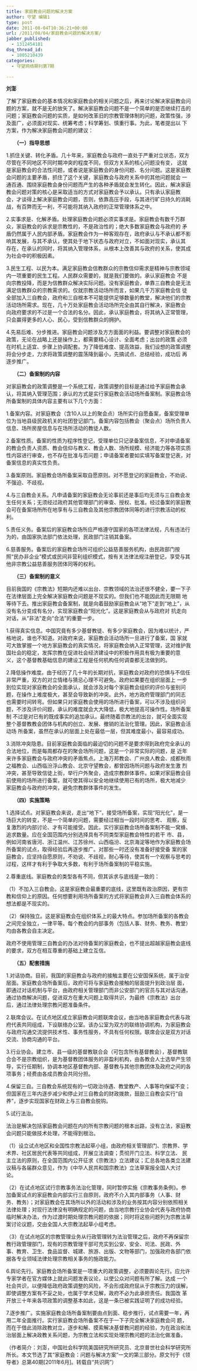 ```yaml
---
title: 家庭教会问题的解决方案
author: 守望 编辑1
type: post
date: 2011-08-04T10:36:21+00:00
url: /2011/08/04/家庭教会问题的解决方案/
jabber_published:
  - 1312454181
dsq_thread_id:
  - 1805210439
categories:
  - 守望网络期刊第7期

---
```

<p align="left">
  <strong>刘澎</strong>
</p>

<p align="left">
  了解了家庭教会的基本情况和家庭教会的相关问题之后，再来讨论解决家庭教会问题的方案，就不是无的放矢了。解决家庭教会问题不是一个简单的是否继续打击的问题；家庭教会问题的实质，是如何改革旧的宗教管理体制的问题，政策性强，涉及面广，必须面对现实、统筹考虑；科学筹划、慎重行事。为此，笔者提出以 下方案，作为解决家庭教会问题的建议：
</p>

<p align="left">
  <strong>　　（一）指导思想</strong>
</p>

<p align="left">
  1.抓住关键、转化矛盾。几十年来，家庭教会与政府一直处于严重对立状态，双方尽管在不同地区不同时期冲突的程度不同，但双方关系的核心问题没有变， 这就是家庭教会的合法性问题，或者说是家庭教会的身份问题、名分问题。这是家庭教会问题的主要矛盾，抓住了这个关键，家庭教会与政府关系中的其他问题就会 一通百通、围绕家庭教会身份问题而产生的各种矛盾就会发生转化。因此，解决家庭教会问题对策的核心是采取适当的方式对家庭教会予以承认。只有承认家庭教 会，才谈得上解决家庭教会问题，否则，依靠高压手段，与其进行旷日持久的消耗战，有百弊而无一利，不可能将其纳入政府的正常管理体系之中。
</p>

<p align="left">
  2.实事求是、化解矛盾。处理家庭教会问题必须实事求是。家庭教会有数千万群众，家庭教会的诉求是宗教性的，不是政治性的；绝大多数家庭教会与政府的 矛盾仍然属于人民内部矛盾。家庭教会作为一种客观存在，政府承认与不承认都不影响其发展，与其不承认，使其处于地下状态与政府对立，不如面对现实，承认其 存在，在承认的同时，将其纳入管理体系，从根本上改善其与政府的关系，使其成为社会中的积极因素。
</p>

<p align="left">
  3.民生工程、以民为本。满足家庭教会信教群众的宗教信仰需求是精神与宗教领域内一项重要的民生工程。人民群众需要的，就是我们要做的。承认家庭教会 不是向宗教投降，而是为信教群众解决实际问题。没有家庭教会，单靠三自教会是无法满足信教群众的宗教需求的。仅就宗教活动场所而言，如果几千万家庭教会信 徒全部加入三自教会，政府和三自根本不可能提供足够数量的教堂，解决他们的宗教活动场所需求。现在，几十万处家庭教会活动场所完全由其自行解决，家庭教会 向政府要求的不过是一个合法的名分。因此，承认家庭教会，将其纳入正常管理，只会赢得更多的人心、民心，受到信教群众的拥护。
</p>

<p align="left">
  4.先易后难、分步推进。家庭教会问题涉及方方面面的利益。要调整对家庭教会的政策，无论在战略上还是操作上，都需要精心设计、全面考虑；出台的政策 必须在时机上适宜、步骤上协调配套。为了降低难度、提高效益，我们设想的政策调整将会分步走，力求将政策调整的震荡降到最小，先搞试点、总结经验，成功后 再逐步推广。
</p>

<p align="left">
  <strong>　　（二）备案制的内容</strong>
</p>

<p align="left">
  对家庭教会的政策调整是一个系统工程，政策调整的目标是通过给予家庭教会承认，将其纳入管理范围；承认的方式是实行家庭教会活动场所备案制。家庭教会场所备案制的具体内容主要有以下几个方面：
</p>

<p align="left">
  1.备案内容。对家庭教会（含10人以上的聚会点）场所实行自愿备案，备案受理单位为当地县级民政机关的社团登记部门。备案内容包括教会（聚会点）场所负责人信息、场所房屋信息与在场所活动的教徒人数。
</p>

<p align="left">
  2.备案性质。备案的性质为程序性登记，受理单位只记录备案信息，不对申请备案的教会负责人资质、教会信仰与教义、教会人数、场所规模、经济能力等各项实质性内容进行审查，也不存在批准与否问题；申请备案者要如实填写备案登记表，对备案信息的真实性负责。
</p>

<p align="left">
  3.备案原则。家庭教会场所备案采取自愿原则。对不愿登记的家庭教会，不劝说、不强迫、不歧视。
</p>

<p align="left">
  4.与三自教会关系。凡申请备案的家庭教会无论事前还是事后均无须与三自教会发生任何关系；无须经过政府其他管理部门的审查、授权、批准。经过备案的家庭教会可在备案场所所在地享有与三自教会及其他宗教团体同等的进行宗教活动的权利。
</p>

<p align="left">
  5.责任义务。备案后的家庭教会场所应严格遵守国家的各项法律法规，凡有违法行为的，由国家执法部门依法处理，民政部门注销其备案。
</p>

<p align="left">
  6.慈善服务。备案后的家庭教会场所可组织公益慈善服务机构，由民政部门按照“民办非企业”模式或民间非营利组织模式，按有关法律法规注册登记，享受与其他非宗教公益慈善服务团体同等的权利。
</p>

<p align="left">
  <strong>　　（三）备案制的意义</strong>
</p>

<p align="left">
  目前我国的《宗教法》短期内还难以出台、宗教领域的法治还很不健全，要一下子在法律层面上完全解决家庭教会问题是不现实的。但我们也不能因此而无限期 地等待下去。推出家庭教会备案制，就是向着鼓励家庭教会从“地下”走到“地上”，从没有名分变成有名分，实现家庭教会“阳光化”。这是家庭教会从与政府对 抗走向对话，从“非法”走向“合法”的重要一步。
</p>

<p align="left">
  1.获得真实信息。中国究竟有多少基督教徒、有多少家庭教会，因为难以统计，严格地说，谁也不知道。对政府来说，家庭教会活动场所一旦进行了备案，国 家就可大致掌握一个地方家庭教会的真实情况，将家庭教会纳入正常管理，这对维护我国社会的稳定，发挥宗教在促进社会经济建设中的积极作用具有极为重要的意 义，这个基督教基础信息的建设工程是任何机构任何调查都无法做到的。
</p>

<p align="left">
  2.降低操作难度。由于经历了几十年的长期对抗，家庭教会对政府的恐惧与不信任非常严重，双方的对立情绪与猜忌心理不可避免。政府如果要在组织层面上 一步到位实现对家庭教会的全面承认，就会涉及对每个家庭教会组织的评价与鉴别问题，在操作上难度极大，甚至会导致新的冲突。此外，地方政府管理部门的同志 也需要时间转弯。但如果只对家庭教会使用的场所进行备案，可以不涉及组织问题，不涉及评价问题，承认的难度就会大大降低，极大地提高可操作性。场所备案制 不过是对已有的既成事实的追加承认。最终随着宗教法的出台，就可全面实现整个基督教教会团体与机构的创立、发展、撤销的法治化管理。因此，家庭教会活动场 所备案，虽然在承认的层面上处在最低一层，但其难度最小，最容易成功。
</p>

<p align="left">
  3.消除冲突隐患。目前家庭教会面临的最迫切的问题不是要求得到政府完全承认的合法地位，而是每周都存在的聚会场所问题，这是一个非常实际的问题，是 近年来许多家庭教会与政府冲突的矛盾焦点。上海万邦教会、广州良人教会、成都秋雨之福教会、山西临汾浮山教会、北京守望教会，都曾因场所问题与政府发生激 烈冲突，甚至导致信徒上街，举行户外聚会，造成宗教群体事件。如果对家庭教会目前使用的场所进行备案，就可使其得以安全地继续使用已有的场所，极大地减少 家庭教会与政府的冲突，避免宗教群体事件的发生。
</p>

<p align="left">
  <strong>　　（四）实施策略</strong>
</p>

<p align="left">
  1.选择试点。对家庭教会来说，走出“地下”，接受场所备案，实现“阳光化”，是一场巨大的转变，不是一个简单的问题，需要经过相当一段时间的思考、 观察，反复激烈的内部讨论、才有可能接受。因此，实行家庭教会场所备案制不能一窝蜂、追求数量。应在全国范围内分别选择具有不同类型家庭教会特性的若干 市、县，例如河南省唐河、浙江温州、江苏徐州、山西临汾、北京海淀等地作为家庭教会场所备案的试点，取得经验后再逐步推广。对那些一时还没有准备好接受备 案的家庭教会，应坚持自愿原则，不劝说、不歧视，耐心等待，使其有一个观察与思考的过程，这样才有利于争取大多数，有利于场所备案制的平稳实施。
</p>

<p align="left">
  2.尊重底线。家庭教会的类型各有不同，但其诉求与底线是一致的：
</p>

<p align="left">
  （1）不加入三自教会。这是家庭教会最重要的底线，这里既有政治原因，更有宗教和信仰上的原因。任何想要利用场所备案的方式将家庭教会并入三自教会体系的想法都是不现实的。
</p>

<p align="left">
  （2）保持独立。这是家庭教会在组织体系上的最大特点。参加场所备案的各教会之间完全独立，一律平等。每个教会的内部事务（包括人事、财务、教务、教堂）均由各教会自主决定。
</p>

<p align="left">
  政府不使用管理三自教会的办法对待备案的家庭教会，也不提出超越家庭教会底线的要求，双方在相互尊重的基础上建立互信。
</p>

<p align="left">
  <strong>　　（五）配套措施</strong>
</p>

<p align="left">
  1.对话协商。目前，我国的家庭教会与政府的接触主要在公安国保系统，属于治安层面。家庭教会场所备案后，政府可将与家庭教会接触的层面提升到政治层 面，即通过对话机制与平台，由政府相关管理部门而非公安部门的官员与其对话沟通，通过协商解决问题，促进双方在重大问题上取得共识，为最终《宗教法》出台 后，通过法律处理宗教问题准备条件。
</p>

<p align="left">
  2.联席会议。在试点地区成立家庭教会问题联席会议，由当地各家庭教会代表与政府代表共同组成，下设联络办公室。该办公室为双方的联络协调机构，为家庭教会与政府沟通交流提供技术性、事务性服务，不具有任何权限。联席会议是双方对话交流、协商沟通的平台。
</p>

<p align="left">
  3.行业协会。建立市、县一级的基督教联合会（可包含所有基督教会），基督教联合会不是宗教组织，是为基督教团体服务的非盈利机构，由各教会人士选举产生领导，实行任期制，协调本地区基督教内部、基督教与其他宗教团体及政府之间的各项事务；经费由各成员教会共同分担。
</p>

<p align="left">
  4.保留三自。三自教会系统现有的一切政治待遇、教堂教产、人事等均保留不变；但国家在三年内逐步减少和停止对三自教会的财政拨款，鼓励三自教会实行“自养”，逐步实现国家在财政上与三自教会脱钩。
</p>

<p align="left">
  5.试行法治。
</p>

<p align="left">
  法治是解决包括家庭教会问题在内的所有宗教问题的根本出路，没有立法，家庭教会问题只能做技术处理，不能得到根治。
</p>

<p align="left">
  （1）设立试点地区和全国性宗教法起草小组，由政府相关管理部门、宗教界、学术界、社区居民代表等共同组成，开展立法调查；贯彻开门立法、科学立法、 民主立法的原则，在全国范围内公开征求《宗教法》立法建议；汇总各地各类立法建议稿与各届群众意见，作为《中华人民共和国宗教法》立法草案报全国人大讨 论。
</p>

<p align="left">
  （2）在试点地区试行宗教事务法治化管理，同时暂停实施《宗教事务条例》。参加备案试点的家庭教会内部实行三自原则，政府不介入其内部事务（人事、财 务、教务）；对家庭教会在其场所以外的活动和涉及的业务按其内容分别依照相关法律处理；对现行法律没有明确规定的问题，由当地宗教行业协会代表与政府协商 临时解决办法，作为过渡时期处理宗教问题的依据；同时将这些问题列为宗教法草案讨论议题，交由全国人大宗教法起草小组考虑。
</p>

<p align="left">
  （3）在试点地区的宗教管理业务从行政管理转为法治管理之后，政府不再保留宗教行政管理部门，现有的宗教管理干部可充实到公安、安全、司法、民政、外 事、教育、卫生、食品监督、城建、旅游、出版、文物等部门，加强政府各部门依据各专业领域法律处理宗教相关事务的施政能力。
</p>

<p align="left">
  6.舆论先行。家庭教会场所备案是一项重大的政策调整，必须要舆论先行。应允许专家学者在官方媒体上就此问题发表议论，以使公众对问题有所了解。达成 一个社会共识，以便降低政府政策调整的风险，不会形成政府屈从于宗教压力的误解，即使调整方案有不妥之处，也属于学术见解，政府不必为此承担责任。我国改 革开放三十年来各项政策的调整基本如此，这是一条已被实践证明了的成功经验。
</p>

<p align="left">
  7.逐步推广。实施家庭教会场所备案制要由点到面、稳步推行，试点需要一年，再用二年全面推行。实行家庭教会场所备案不在于一下子完全解决家庭教会问 题，而在于借此消除政教对立，逐步和解、摸索解决基督教问题的经验，为在政治和法治层面上解决政教关系问题，为宗教立法和实现处理宗教问题的法治化做准备。
</p>

<p align="left">
  （作者简介：刘澎，中国社会科学院美国研究所研究员、北京普世社会科学研究所所长。本文节选了其“家庭教会：问题与解决方案”一文的第三部分。原文刊于《领导者》总第40期[2011年6月]。转载自“共识网”）
</p>